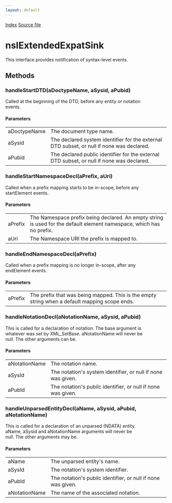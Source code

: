 ```yaml
---
layout: default
---
```

<div id='links'><a href="../index.html">Index</a>
<a href="http://dxr.mozilla.org/mozilla-central/source/parser/htmlparser/nsIExtendedExpatSink.idl">Source file</a>
</div>

# nsIExtendedExpatSink #
  
This interface provides notification of syntax-level events.  
  

## Methods ##

### handleStartDTD(aDoctypeName, aSysid, aPubid) ###
  
Called at the beginning of the DTD, before any entity or notation  
events.  
  

#### Parameters ####

<table>

<tr>
<td>aDoctypeName</td>
<td>The document type name.  
</td>
</tr>

<tr>
<td>aSysid</td>
<td>The declared system identifier for the external DTD subset,  
              or null if none was declared.  
</td>
</tr>

<tr>
<td>aPubid</td>
<td>The declared public identifier for the external DTD subset,  
              or null if none was declared.  
</td>
</tr>

</table>

### handleStartNamespaceDecl(aPrefix, aUri) ###
  
Called when a prefix mapping starts to be in-scope, before any  
startElement events.  
  

#### Parameters ####

<table>

<tr>
<td>aPrefix</td>
<td>The Namespace prefix being declared. An empty string  
               is used for the default element namespace, which has  
               no prefix.  
</td>
</tr>

<tr>
<td>aUri</td>
<td>The Namespace URI the prefix is mapped to.  
</td>
</tr>

</table>

### handleEndNamespaceDecl(aPrefix) ###
  
Called when a prefix mapping is no longer in-scope, after any  
endElement events.  
  

#### Parameters ####

<table>

<tr>
<td>aPrefix</td>
<td>The prefix that was being mapped. This is the empty string  
               when a default mapping scope ends.  
</td>
</tr>

</table>

### handleNotationDecl(aNotationName, aSysid, aPubid) ###
  
This is called for a declaration of notation.  The base argument is  
whatever was set by XML_SetBase. aNotationName will never be  
null. The other arguments can be.  
  

#### Parameters ####

<table>

<tr>
<td>aNotationName</td>
<td>The notation name.  
</td>
</tr>

<tr>
<td>aSysId</td>
<td>The notation's system identifier, or null if none was given.  
</td>
</tr>

<tr>
<td>aPubId</td>
<td>The notation's pubilc identifier, or null if none was given.  
</td>
</tr>

</table>

### handleUnparsedEntityDecl(aName, aSysid, aPubid, aNotationName) ###
  
This is called for a declaration of an unparsed (NDATA) entity.  
aName, aSysid and aNotationName arguments will never be  
null. The other arguments may be.  
  

#### Parameters ####

<table>

<tr>
<td>aName</td>
<td>The unparsed entity's name.  
</td>
</tr>

<tr>
<td>aSysId</td>
<td>The notation's system identifier.  
</td>
</tr>

<tr>
<td>aPubId</td>
<td>The notation's pubilc identifier, or null if none was given.  
</td>
</tr>

<tr>
<td>aNotationName</td>
<td>The name of the associated notation.  
</td>
</tr>

</table>
